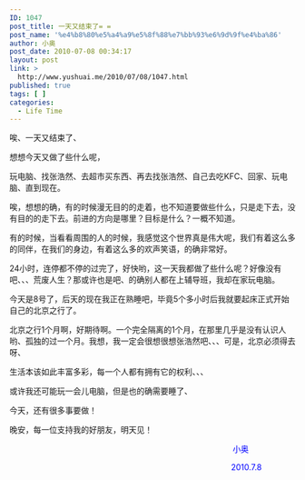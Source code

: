 ```yaml
---
ID: 1047
post_title: 一天又结束了= =
post_name: '%e4%b8%80%e5%a4%a9%e5%8f%88%e7%bb%93%e6%9d%9f%e4%ba%86'
author: 小奥
post_date: 2010-07-08 00:34:17
layout: post
link: >
  http://www.yushuai.me/2010/07/08/1047.html
published: true
tags: [ ]
categories:
  - Life Time
---
```

唉、一天又结束了、

想想今天又做了些什么呢，

玩电脑、找张浩然、去超市买东西、再去找张浩然、自己去吃KFC、回家、玩电脑、直到现在。

唉，想想的确，有的时候漫无目的的走着，也不知道要做些什么，只是走下去，没有目的的走下去。前进的方向是哪里？目标是什么？一概不知道。

有的时候，当看看周围的人的时候，我感觉这个世界真是伟大呢，我们有着这么多的同伴，在我们的身边，有着这么多的欢声笑语，的确非常好。

24小时，连停都不停的过完了，好快哟，这一天我都做了些什么呢？好像没有吧、、、荒废人生？那或许也是吧、的确别人都在上辅导班，我却在家玩电脑。

今天是8号了，后天的现在我正在熟睡吧，毕竟5个多小时后我就要起床正式开始自己的北京之行了。

北京之行1个月啊，好期待啊。一个完全隔离的1个月，在那里几乎是没有认识人哟、孤独的过一个月。我想，我一定会很想很想张浩然吧、、、可是，北京必须得去呀、

生活本该如此丰富多彩，每一个人都有拥有它的权利、、、

或许我还可能玩一会儿电脑，但是也的确需要睡了、

今天，还有很多事要做！

晚安，每一位支持我的好朋友，明天见！
<p style="text-align: center;">                                                                               <span style="color: #0000ff;">小奥</span></p>
<p style="text-align: center;"><span style="color: #0000ff;">                                                                                    2010.7.8</span></p>